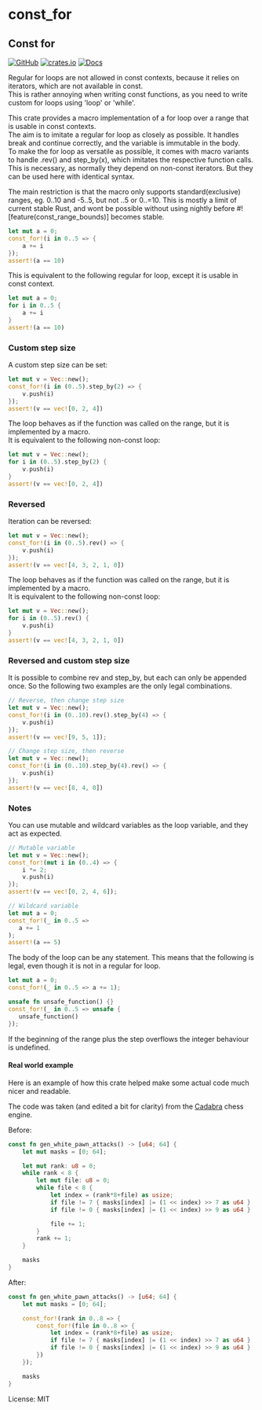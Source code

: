 # const_for

## Const for
[![GitHub](https://img.shields.io/badge/GitHub-black?logo=github)](https://github.com/JENebel/const_for)
[![crates.io](https://img.shields.io/crates/v/const_for?logo=rust&logoColor=b7410e)](http://crates.io/crates/const_for)
[![Docs](https://img.shields.io/docsrs/const_for/latest?logo=Docs.rs)](https://docs.rs/const_for/latest)

Regular for loops are not allowed in const contexts, because it relies on iterators, which are not available in const.\
This is rather annoying when writing const functions, as you need to write custom for loops using 'loop' or 'while'.

This crate provides a macro implementation of a for loop over a range that is usable in const contexts.\
The aim is to imitate a regular for loop as closely as possible. It handles break and continue correctly, and the variable is immutable in the body.\
To make the for loop as versatile as possible, it comes with macro variants to handle .rev() and step_by(x), which imitates the respective function calls.
This is necessary, as normally they depend on non-const iterators. But they can be used here with identical syntax.

The main restriction is that the macro only supports standard(exclusive) ranges, eg. 0..10 and -5..5, but not ..5 or 0..=10. This is mostly a limit of current stable Rust, and wont be possible without using nightly before #![feature(const_range_bounds)] becomes stable.

```rust
let mut a = 0;
const_for!(i in 0..5 => {
    a += i
});
assert!(a == 10)
```

This is equivalent to the following regular for loop, except it is usable in const context.

```rust
let mut a = 0;
for i in 0..5 {
    a += i
}
assert!(a == 10)
```

### Custom step size

A custom step size can be set:

```rust
let mut v = Vec::new();
const_for!(i in (0..5).step_by(2) => {
    v.push(i)
});
assert!(v == vec![0, 2, 4])
```

The loop behaves as if the function was called on the range, but it is implemented by a macro.\
It is equivalent to the following non-const loop:

```rust
let mut v = Vec::new();
for i in (0..5).step_by(2) {
    v.push(i)
}
assert!(v == vec![0, 2, 4])
```

### Reversed

Iteration can be reversed:

```rust
let mut v = Vec::new();
const_for!(i in (0..5).rev() => {
    v.push(i)
});
assert!(v == vec![4, 3, 2, 1, 0])
```

The loop behaves as if the function was called on the range, but it is implemented by a macro.\
It is equivalent to the following non-const loop:

```rust
let mut v = Vec::new();
for i in (0..5).rev() {
    v.push(i)
}
assert!(v == vec![4, 3, 2, 1, 0])
```

### Reversed and custom step size

It is possible to combine rev and step_by, but each can only be appended once. So the following two examples are the only legal combinations.

```rust
// Reverse, then change step size
let mut v = Vec::new();
const_for!(i in (0..10).rev().step_by(4) => {
    v.push(i)
});
assert!(v == vec![9, 5, 1]);

// Change step size, then reverse
let mut v = Vec::new();
const_for!(i in (0..10).step_by(4).rev() => {
    v.push(i)
});
assert!(v == vec![8, 4, 0])
```

### Notes

You can use mutable and wildcard variables as the loop variable, and they act as expected.

```rust
// Mutable variable
let mut v = Vec::new();
const_for!(mut i in (0..4) => {
    i *= 2;
    v.push(i)
});
assert!(v == vec![0, 2, 4, 6]);

// Wildcard variable
let mut a = 0;
const_for!(_ in 0..5 =>
   a += 1
);
assert!(a == 5)
```

The body of the loop can be any statement. This means that the following is legal, even though it is not in a regular for loop.

```rust
let mut a = 0;
const_for!(_ in 0..5 => a += 1);

unsafe fn unsafe_function() {}
const_for!(_ in 0..5 => unsafe {
   unsafe_function()
});
```

If the beginning of the range plus the step overflows the integer behaviour is undefined.

#### Real world example

Here is an example of how this crate helped make some actual code much nicer and readable.

The code was taken (and edited a bit for clarity) from the [Cadabra](https://github.com/JENebel/Cadabra/) chess engine.

Before:

```rust
const fn gen_white_pawn_attacks() -> [u64; 64] {
    let mut masks = [0; 64];

    let mut rank: u8 = 0;
    while rank < 8 {
        let mut file: u8 = 0;
        while file < 8 {
            let index = (rank*8+file) as usize;
            if file != 7 { masks[index] |= (1 << index) >> 7 as u64 }
            if file != 0 { masks[index] |= (1 << index) >> 9 as u64 }

            file += 1;
        }
        rank += 1;
    }

    masks
}
```

After:

```rust
const fn gen_white_pawn_attacks() -> [u64; 64] {
    let mut masks = [0; 64];

    const_for!(rank in 0..8 => {
        const_for!(file in 0..8 => {
            let index = (rank*8+file) as usize;
            if file != 7 { masks[index] |= (1 << index) >> 7 as u64 }
            if file != 0 { masks[index] |= (1 << index) >> 9 as u64 }
        })
    });

    masks
}
```

License: MIT
